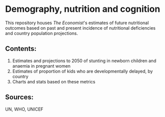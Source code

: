 # Demography, nutrition and cognition

This repository houses _The Economist_'s estimates of future nutritional outcomes based on past and present incidence of nutritional deficiencies and country population projections. 

## Contents:
1. Estimates and projections to 2050 of stunting in newborn children and anaemia in pregnant women
2. Estimates of proportion of kids who are developmentally delayed, by country
3. Charts and stats based on these metrics

## Sources:
UN, WHO, UNICEF
